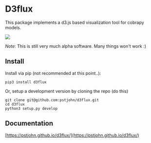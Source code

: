 # D3flux

This package implements a d3.js based visualization tool for cobrapy models.

![](https://cloud.githubusercontent.com/assets/2576846/23142805/09426396-f77b-11e6-9c63-028a6c16a367.png)

*Note*: This is still very much alpha software. Many things won't work :)


## Install
Install via pip (not recommended at this point..):
```
pip3 install d3flux
```

Or, setup a development version by cloning the repo (do this)

```
git clone git@github.com:pstjohn/d3flux.git
cd d3flux
python3 setup.py develop
```

## Documentation
[https://pstjohn.github.io/d3flux/](https://pstjohn.github.io/d3flux/)

